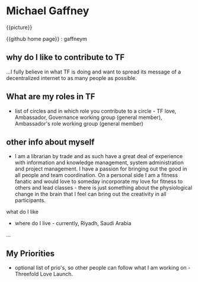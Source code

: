 # Michael Gaffney

{{picture}}

{{github home page}}  : gaffneym

## why do I like to contribute to TF

...I fully believe in what TF is doing and want to spread its message of a decentralized internet to as many people as possible.

## What are my roles in TF

- list of circles and in which role you contribute to a circle - TF love, Ambassador, Governance working group (general member), Ambassador's role working group (general member)



## other info about myself

- I am a librarian by trade and as such have a great deal of experience with information and knowledge management, system administration and project management.  I have a passion for bringing out the good in all people and team coordination.  On a personal side I am a fitness fanatic and would love to someday incorporate my love for fitness to others and lead classes - there is just something about the physiological change in the brain that I feel can bring out the creativity in all participants.

what do I like
- where do I live - currently, Riyadh, Saudi Arabia

...


## My Priorities 

- optional list of prio's, so other people can follow what I am working on -Threefold Love Launch.

